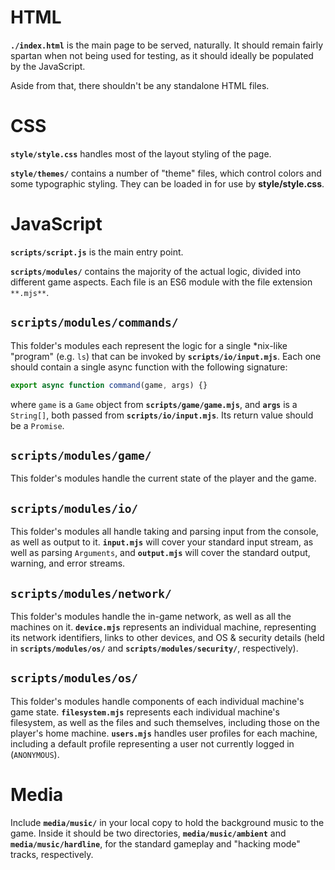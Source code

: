 HTML
========
**`./index.html`** is the main page to be served, naturally. It should remain
fairly spartan when not being used for testing, as it should ideally be
populated by the JavaScript.

Aside from that, there shouldn't be any standalone HTML files.



CSS
========
**`style/style.css`** handles most of the layout styling of the page.

**`style/themes/`** contains a number of "theme" files, which control colors and
some typographic styling. They can be loaded in for use by **style/style.css**.



JavaScript
========
**`scripts/script.js`** is the main entry point.

**`scripts/modules/`** contains the majority of the actual logic, divided into
different game aspects. Each file is an ES6 module with the file extension
`**.mjs**`.


**`scripts/modules/commands/`**
--------
This folder's modules each represent the logic for a single \*nix-like "program"
(e.g. `ls`) that can be invoked by **`scripts/io/input.mjs`**. Each one should
contain a single async function with the following signature:
```js
export async function command(game, args) {}
```
where `game` is a `Game` object from **`scripts/game/game.mjs`**, and **`args`**
is a `String[]`, both passed from **`scripts/io/input.mjs`**. Its return value
should be a `Promise`.


**`scripts/modules/game/`**
--------
This folder's modules handle the current state of the player and the game.


**`scripts/modules/io/`**
--------
This folder's modules all handle taking and parsing input from the console, as
well as output to it. **`input.mjs`** will cover your standard input stream, as 
well as parsing `Arguments`, and **`output.mjs`** will cover the standard
output, warning, and error streams.


**`scripts/modules/network/`**
--------
This folder's modules handle the in-game network, as well as all the machines
on it. **`device.mjs`** represents an individual machine, representing its
network identifiers, links to other devices, and OS & security details (held in
**`scripts/modules/os/`** and **`scripts/modules/security/`**, respectively).


**`scripts/modules/os/`**
--------
This folder's modules handle components of each individual machine's game state.
**`filesystem.mjs`** represents each individual machine's filesystem, as well as
the files and such themselves, including those on the player's home machine.
**`users.mjs`** handles user profiles for each machine, including a default
profile representing a user not currently logged in (`ANONYMOUS`).



Media
========
Include **`media/music/`** in your local copy to hold the background music to
the game. Inside it should be two directories, **`media/music/ambient`** and
**`media/music/hardline`**, for the standard gameplay and "hacking mode" tracks,
respectively.